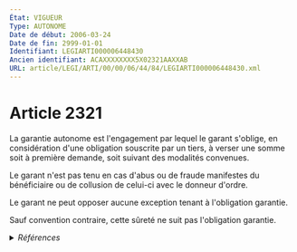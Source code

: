 ```yaml
---
État: VIGUEUR
Type: AUTONOME
Date de début: 2006-03-24
Date de fin: 2999-01-01
Identifiant: LEGIARTI000006448430
Ancien identifiant: ACAXXXXXXXX5X02321AAXXAB
URL: article/LEGI/ARTI/00/00/06/44/84/LEGIARTI000006448430.xml
---
```


<h1>Article 2321</h1>

La garantie autonome est l'engagement par lequel le garant s'oblige, en
considération d'une obligation souscrite par un tiers, à verser une somme soit à
première demande, soit suivant des modalités convenues.<br />

Le garant n'est pas tenu en cas d'abus ou de fraude manifestes du bénéficiaire
ou de collusion de celui-ci avec le donneur d'ordre.<br />

Le garant ne peut opposer aucune exception tenant à l'obligation garantie.<br />

Sauf convention contraire, cette sûreté ne suit pas l'obligation garantie.


<details>
  <summary><em>Références</em></summary>

  <h2>Articles faisant référence à l'article</h2>
  
  <ul>
    <li>
      <a href="https://legal.tricoteuses.fr//redirection/LEGIARTI000006532366?vers=git&vers=legifrance">Ordonnance n° 2006-346 du 23 mars 2006 relative aux sûretés - article 4 ENTIEREMENT_MODIF</a> MODIFICATION cible
    </li>
    <li>
      <a href="https://legal.tricoteuses.fr//redirection/LEGIARTI000006532401?vers=git&vers=legifrance">Ordonnance n° 2006-346 du 23 mars 2006 relative aux sûretés - article 6 ENTIEREMENT_MODIF</a> MODIFICATION cible
    </li>
    <li>
      <a href="https://legal.tricoteuses.fr//redirection/LEGIARTI000006532330?vers=git&vers=legifrance">Ordonnance n° 2006-346 du 23 mars 2006 relative aux sûretés - article 2 ENTIEREMENT_MODIF</a> MODIFICATION cible
    </li>
  </ul>
  
  <h2>Références faites par l'article</h2>
  
  <ul>
    <li>
      1989-07-06 CITATION cible <a href="https://legal.tricoteuses.fr//redirection/LEGIARTI000006475276?vers=git&vers=legifrance">Loi n° 89-462 du 6 juillet 1989 tendant à améliorer les rapports locatifs et portant modification de la loi n° 86-1290 du 23 décembre 1986 - article 22-1-1 AUTONOME VIGUEUR, en vigueur depuis le 2006-03-24</a>
    </li>
    <li>
      1989-07-06 CITATION cible <a href="https://legal.tricoteuses.fr//redirection/LEGIARTI000022962988?vers=git&vers=legifrance">Loi n° 89-462 du 6 juillet 1989 tendant à améliorer les rapports locatifs et portant modification de la loi n° 86-1290 du 23 décembre 1986 - article 22-2 AUTONOME MODIFIE, en vigueur du 2010-10-24 au 2014-03-27</a>
    </li>
    <li>
      2006-03-23 MODIFICATION source <a href="https://legal.tricoteuses.fr//redirection/LEGIARTI000006532330?vers=git&vers=legifrance">Ordonnance n° 2006-346 du 23 mars 2006 relative aux sûretés - article 2 ENTIEREMENT_MODIF</a>
    </li>
    <li>
      2006-03-23 MODIFICATION source <a href="https://legal.tricoteuses.fr//redirection/LEGIARTI000006532366?vers=git&vers=legifrance">Ordonnance n° 2006-346 du 23 mars 2006 relative aux sûretés - article 4 ENTIEREMENT_MODIF</a>
    </li>
    <li>
      2006-03-23 MODIFICATION source <a href="https://legal.tricoteuses.fr//redirection/LEGIARTI000006532401?vers=git&vers=legifrance">Ordonnance n° 2006-346 du 23 mars 2006 relative aux sûretés - article 6 ENTIEREMENT_MODIF</a>
    </li>
    <li>
      2009-10-29 CITATION cible <a href="https://legal.tricoteuses.fr//redirection/LEGIARTI000027396023?vers=git&vers=legifrance">Arrêté du 29 octobre 2009 portant sur la réglementation prudentielle des établissements de paiement - article Annexe 1 AUTONOME VIGUEUR, en vigueur depuis le 2013-05-05</a>
    </li>
    <li>
      2012-07-31 CITATION cible <a href="https://legal.tricoteuses.fr//redirection/LEGIARTI000026272241?vers=git&vers=legifrance">Arrêté du 31 juillet 2012 relatif aux modalités de constitution de garanties financières prévues aux articles R. 516-1 et suivants du code de l'environnement - article 4 AUTONOME VIGUEUR, en vigueur depuis le 2012-08-09</a>
    </li>
    <li>
      2013-05-02 CITATION cible <a href="https://legal.tricoteuses.fr//redirection/LEGIARTI000027393249?vers=git&vers=legifrance">Arrêté du 2 mai 2013 portant sur la réglementation prudentielle des établissements de monnaie électronique - article Annexe I AUTONOME VIGUEUR, en vigueur depuis le 2013-05-05</a>
    </li>
    <li>
      2013-07-03 CITATION cible <a href="https://legal.tricoteuses.fr//redirection/LEGIARTI000027669896?vers=git&vers=legifrance">Arrêté du 3 juillet 2013 fixant les critères applicables à la garantie du prestataire chargé de la collecte de la taxe sur les poids lourds prévue aux articles 269 à 283 quinquies du code des douanes - article AUTONOME VIGUEUR, en vigueur depuis le 2013-07-07</a>
    </li>
    <li>
      2015-08-18 CITATION cible <a href="https://legal.tricoteuses.fr//redirection/LEGIARTI000031117709?vers=git&vers=legifrance">Arrêté du 18 août 2015 relatif à l'attestation de garanties financières requises par l'article L. 512-21 du code de l'environnement - article Annexe II AUTONOME MODIFIE, en vigueur du 2015-08-30 au 2017-10-20</a>
    </li>
    <li>
      2015-08-18 CITATION cible <a href="https://legal.tricoteuses.fr//redirection/LEGIARTI000035832791?vers=git&vers=legifrance">Arrêté du 18 août 2015 relatif à l'attestation de garanties financières requises par l'article L. 512-21 du code de l'environnement - article Annexe IV AUTONOME VIGUEUR, en vigueur depuis le 2017-10-20</a>
    </li>
    <li>
      2015-08-18 CITATION cible <a href="https://legal.tricoteuses.fr//redirection/LEGIARTI000035832801?vers=git&vers=legifrance">Arrêté du 18 août 2015 relatif à l'attestation de garanties financières requises par l'article L. 512-21 du code de l'environnement - article Annexe III AUTONOME VIGUEUR, en vigueur depuis le 2017-10-20</a>
    </li>
    <li>
      2015-08-18 CITATION cible <a href="https://legal.tricoteuses.fr//redirection/LEGIARTI000035832825?vers=git&vers=legifrance">Arrêté du 18 août 2015 relatif à l'attestation de garanties financières requises par l'article L. 512-21 du code de l'environnement - article Annexe I AUTONOME VIGUEUR, en vigueur depuis le 2017-10-20</a>
    </li>
    <li>
      2015-08-18 CITATION cible <a href="https://legal.tricoteuses.fr//redirection/LEGIARTI000035832773?vers=git&vers=legifrance">Arrêté du 18 août 2015 relatif à l'attestation de garanties financières requises par l'article L. 512-21 du code de l'environnement - article 4 AUTONOME VIGUEUR, en vigueur depuis le 2017-10-20</a>
    </li>
    <li>
      2018-09-24 CITATION cible <a href="https://legal.tricoteuses.fr//redirection/LEGIARTI000037575927?vers=git&vers=legifrance">Arrêté du 24 septembre 2018 fixant les règles de calcul et les modalités de constitution des garanties financières prévues par l'article R. 516-2-I du code de l'environnement - article 11 AUTONOME VIGUEUR, en vigueur depuis le 2018-10-21</a>
    </li>
    <li>
      2020-11-27 CITATION cible <a href="https://legal.tricoteuses.fr//redirection/LEGIARTI000042579130?vers=git&vers=legifrance">Décret n° 2020-1455 du 27 novembre 2020 portant réforme de la responsabilité élargie des producteurs - article 2 ENTIEREMENT_MODIF</a>
    </li>
    <li>
      2021-12-31 CITATION cible <a href="https://legal.tricoteuses.fr//redirection/LEGIARTI000044809516?vers=git&vers=legifrance">Décret n° 2021-1942 du 31 décembre 2021 modifiant le décret n° 2013-611 du 10 juillet 2013 relatif à la réglementation applicable aux îles artificielles, aux installations, aux ouvrages et à leurs installations connexes sur le plateau continental et dans la zone économique exclusive et la zone de protection écologique ainsi qu'au tracé des câbles et pipelines sous-marins - article 10 ENTIEREMENT_MODIF</a>
    </li>
    <li>
      2999-01-01 CONCORDE source <a href="https://legal.tricoteuses.fr//redirection/LEGIARTI000006450476?vers=git&vers=legifrance">Code civil - article 2489 AUTONOME VIGUEUR, en vigueur depuis le 2006-03-24</a>
    </li>
    <li>
      2999-01-01 CONCORDANCE cible <a href="https://legal.tricoteuses.fr//redirection/LEGIARTI000006450845?vers=git&vers=legifrance">Code civil - article 2527 AUTONOME VIGUEUR, en vigueur depuis le 2006-03-24</a>
    </li>
    <li>
      2999-01-01 CITATION cible <a href="https://legal.tricoteuses.fr//redirection/LEGIARTI000050657191?vers=git&vers=legifrance">Code de l'environnement - article D163-13 AUTONOME VIGUEUR, en vigueur depuis le 2024-11-24</a>
    </li>
    <li>
      2999-01-01 CITATION cible <a href="https://legal.tricoteuses.fr//redirection/LEGIARTI000049913863?vers=git&vers=legifrance">Code de l'environnement - article R512-80 AUTONOME VIGUEUR, en vigueur depuis le 2024-07-08</a>
    </li>
    <li>
      2999-01-01 CITATION cible <a href="https://legal.tricoteuses.fr//redirection/LEGIARTI000049913922?vers=git&vers=legifrance">Code de l'environnement - article R516-2 AUTONOME VIGUEUR, en vigueur depuis le 2024-07-08</a>
    </li>
    <li>
      2999-01-01 CITATION cible <a href="https://legal.tricoteuses.fr//redirection/LEGIARTI000046011629?vers=git&vers=legifrance">Code de l'environnement - article R541-123 AUTONOME VIGUEUR, en vigueur depuis le 2022-07-04</a>
    </li>
    <li>
      2999-01-01 CITATION cible <a href="https://legal.tricoteuses.fr//redirection/LEGIARTI000042583768?vers=git&vers=legifrance">Code de l'environnement - article R541-140 AUTONOME VIGUEUR, en vigueur depuis le 2021-01-01</a>
    </li>
    <li>
      2999-01-01 CITATION cible <a href="https://legal.tricoteuses.fr//redirection/LEGIARTI000032191856?vers=git&vers=legifrance">Code de l'environnement - article R541-64 AUTONOME VIGUEUR, en vigueur depuis le 2016-03-13</a>
    </li>
    <li>
      2999-01-01 CITATION cible <a href="https://legal.tricoteuses.fr//redirection/LEGIARTI000006292530?vers=git&vers=legifrance">Code de la consommation - article L313-10-1 AUTONOME ABROGE, en vigueur du 2006-03-24 au 2016-07-01</a>
    </li>
    <li>
      2999-01-01 CITATION cible <a href="https://legal.tricoteuses.fr//redirection/LEGIARTI000032225795?vers=git&vers=legifrance">Code de la consommation - article L314-19 AUTONOME VIGUEUR, en vigueur depuis le 2016-07-01</a>
    </li>
    <li>
      2999-01-01 CITATION cible <a href="https://legal.tricoteuses.fr//redirection/LEGIARTI000037008218?vers=git&vers=legifrance">Code de la santé publique - article R1333-162 AUTONOME VIGUEUR, en vigueur depuis le 2018-07-01</a>
    </li>
    <li>
      CODIFICATION source Loi 1804-02-14
    </li>
  </ul>
</details>
